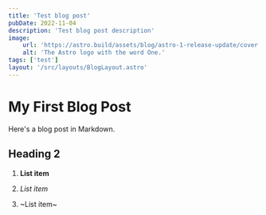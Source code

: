 ```yaml
---
title: 'Test blog post'
pubDate: 2022-11-04
description: 'Test blog post description'
image:
    url: 'https://astro.build/assets/blog/astro-1-release-update/cover.jpeg' 
    alt: 'The Astro logo with the word One.'
tags: ['test']
layout: '/src/layouts/BlogLayout.astro'
---
```

# My First Blog Post

Here's a blog post in Markdown.

## Heading 2

1. **List item**

2. _List item_

3. ~List item~
